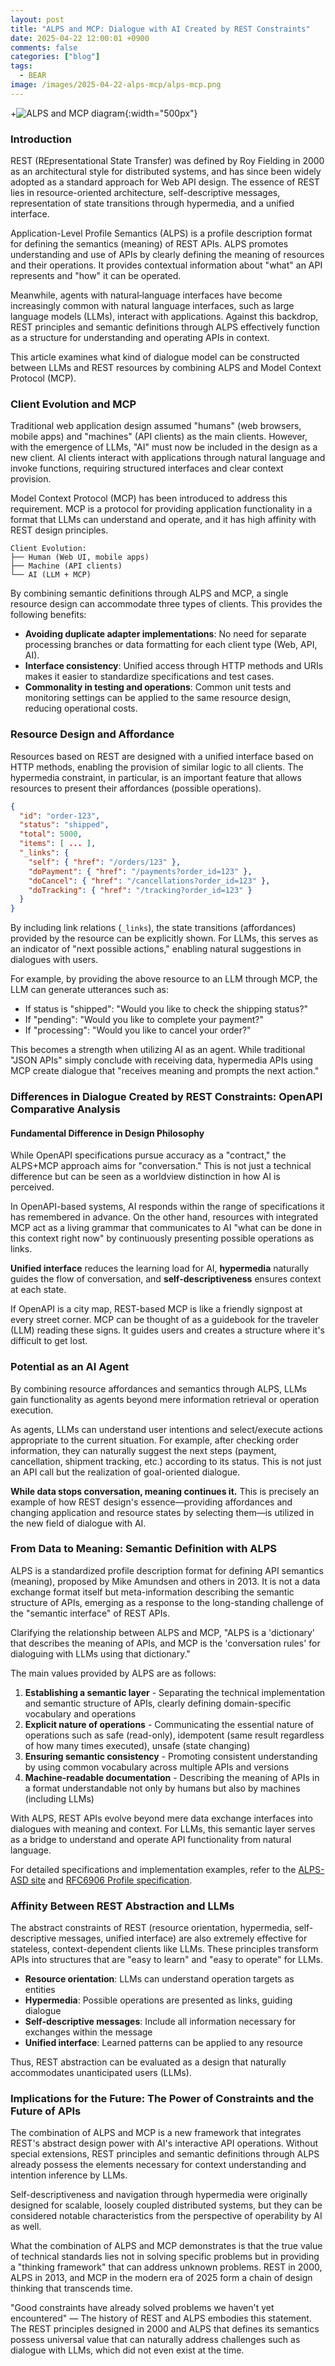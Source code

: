 ```yaml
---
layout: post
title: "ALPS and MCP: Dialogue with AI Created by REST Constraints"
date: 2025-04-22 12:00:01 +0900
comments: false
categories: ["blog"]
tags:
  - BEAR
image: /images/2025-04-22-alps-mcp/alps-mcp.png
---
```


+![ALPS and MCP diagram](/images/2025-04-22-alps-mcp/alps-mcp.png){:width="500px"}


### Introduction

REST (REpresentational State Transfer) was defined by Roy Fielding in 2000 as an architectural style for distributed systems, and has since been widely adopted as a standard approach for Web API design. The essence of REST lies in resource-oriented architecture, self-descriptive messages, representation of state transitions through hypermedia, and a unified interface.

Application-Level Profile Semantics (ALPS) is a profile description format for defining the semantics (meaning) of REST APIs. ALPS promotes understanding and use of APIs by clearly defining the meaning of resources and their operations. It provides contextual information about "what" an API represents and "how" it can be operated.

Meanwhile, agents with natural‑language interfaces have become increasingly common with natural language interfaces, such as large language models (LLMs), interact with applications. Against this backdrop, REST principles and semantic definitions through ALPS effectively function as a structure for understanding and operating APIs in context.

This article examines what kind of dialogue model can be constructed between LLMs and REST resources by combining ALPS and Model Context Protocol (MCP).

### Client Evolution and MCP

Traditional web application design assumed "humans" (web browsers, mobile apps) and "machines" (API clients) as the main clients. However, with the emergence of LLMs, "AI" must now be included in the design as a new client. AI clients interact with applications through natural language and invoke functions, requiring structured interfaces and clear context provision.

Model Context Protocol (MCP) has been introduced to address this requirement. MCP is a protocol for providing application functionality in a format that LLMs can understand and operate, and it has high affinity with REST design principles.

```
Client Evolution:
├── Human (Web UI, mobile apps)
├── Machine (API clients)
└── AI (LLM + MCP)
```

By combining semantic definitions through ALPS and MCP, a single resource design can accommodate three types of clients. This provides the following benefits:

- **Avoiding duplicate adapter implementations**: No need for separate processing branches or data formatting for each client type (Web, API, AI).
- **Interface consistency**: Unified access through HTTP methods and URIs makes it easier to standardize specifications and test cases.
- **Commonality in testing and operations**: Common unit tests and monitoring settings can be applied to the same resource design, reducing operational costs.

### Resource Design and Affordance

Resources based on REST are designed with a unified interface based on HTTP methods, enabling the provision of similar logic to all clients. The hypermedia constraint, in particular, is an important feature that allows resources to present their affordances (possible operations).

```json
{
  "id": "order-123",
  "status": "shipped",
  "total": 5000,
  "items": [ ... ],
  "_links": {
    "self": { "href": "/orders/123" },
    "doPayment": { "href": "/payments?order_id=123" },
    "doCancel": { "href": "/cancellations?order_id=123" },
    "doTracking": { "href": "/tracking?order_id=123" }
  }
}
```

By including link relations (`_links`), the state transitions (affordances) provided by the resource can be explicitly shown. For LLMs, this serves as an indicator of "next possible actions," enabling natural suggestions in dialogues with users.

For example, by providing the above resource to an LLM through MCP, the LLM can generate utterances such as:

- If status is "shipped": "Would you like to check the shipping status?"
- If "pending": "Would you like to complete your payment?"
- If "processing": "Would you like to cancel your order?"

This becomes a strength when utilizing AI as an agent. While traditional "JSON APIs" simply conclude with receiving data, hypermedia APIs using MCP create dialogue that "receives meaning and prompts the next action."

### Differences in Dialogue Created by REST Constraints: OpenAPI Comparative Analysis

#### Fundamental Difference in Design Philosophy

While OpenAPI specifications pursue accuracy as a "contract," the ALPS+MCP approach aims for "conversation." This is not just a technical difference but can be seen as a worldview distinction in how AI is perceived.

In OpenAPI-based systems, AI responds within the range of specifications it has remembered in advance. On the other hand, resources with integrated MCP act as a living grammar that communicates to AI "what can be done in this context right now" by continuously presenting possible operations as links.

**Unified interface** reduces the learning load for AI, **hypermedia** naturally guides the flow of conversation, and **self-descriptiveness** ensures context at each state.

If OpenAPI is a city map, REST-based MCP is like a friendly signpost at every street corner. MCP can be thought of as a guidebook for the traveler (LLM) reading these signs. It guides users and creates a structure where it's difficult to get lost.

### Potential as an AI Agent

By combining resource affordances and semantics through ALPS, LLMs gain functionality as agents beyond mere information retrieval or operation execution.

As agents, LLMs can understand user intentions and select/execute actions appropriate to the current situation. For example, after checking order information, they can naturally suggest the next steps (payment, cancellation, shipment tracking, etc.) according to its status. This is not just an API call but the realization of goal-oriented dialogue.

**While data stops conversation, meaning continues it.** This is precisely an example of how REST design's essence—providing affordances and changing application and resource states by selecting them—is utilized in the new field of dialogue with AI.

### From Data to Meaning: Semantic Definition with ALPS

ALPS is a standardized profile description format for defining API semantics (meaning), proposed by Mike Amundsen and others in 2013. It is not a data exchange format itself but meta-information describing the semantic structure of APIs, emerging as a response to the long-standing challenge of the "semantic interface" of REST APIs.

Clarifying the relationship between ALPS and MCP, "ALPS is a 'dictionary' that describes the meaning of APIs, and MCP is the 'conversation rules' for dialoguing with LLMs using that dictionary."

The main values provided by ALPS are as follows:

1. **Establishing a semantic layer** - Separating the technical implementation and semantic structure of APIs, clearly defining domain-specific vocabulary and operations
2. **Explicit nature of operations** - Communicating the essential nature of operations such as safe (read-only), idempotent (same result regardless of how many times executed), unsafe (state changing)
3. **Ensuring semantic consistency** - Promoting consistent understanding by using common vocabulary across multiple APIs and versions
4. **Machine-readable documentation** - Describing the meaning of APIs in a format understandable not only by humans but also by machines (including LLMs)

With ALPS, REST APIs evolve beyond mere data exchange interfaces into dialogues with meaning and context. For LLMs, this semantic layer serves as a bridge to understand and operate API functionality from natural language.

For detailed specifications and implementation examples, refer to the [ALPS-ASD site](http://alps-asdi.github.io/) and [RFC6906 Profile specification](https://tools.ietf.org/html/rfc6906).

### Affinity Between REST Abstraction and LLMs

The abstract constraints of REST (resource orientation, hypermedia, self-descriptive messages, unified interface) are also extremely effective for stateless, context-dependent clients like LLMs. These principles transform APIs into structures that are "easy to learn" and "easy to operate" for LLMs.

- **Resource orientation**: LLMs can understand operation targets as entities
- **Hypermedia**: Possible operations are presented as links, guiding dialogue
- **Self-descriptive messages**: Include all information necessary for exchanges within the message
- **Unified interface**: Learned patterns can be applied to any resource

Thus, REST abstraction can be evaluated as a design that naturally accommodates unanticipated users (LLMs).

### Implications for the Future: The Power of Constraints and the Future of APIs

The combination of ALPS and MCP is a new framework that integrates REST's abstract design power with AI's interactive API operations. Without special extensions, REST principles and semantic definitions through ALPS already possess the elements necessary for context understanding and intention inference by LLMs.

Self-descriptiveness and navigation through hypermedia were originally designed for scalable, loosely coupled distributed systems, but they can be considered notable characteristics from the perspective of operability by AI as well.

What the combination of ALPS and MCP demonstrates is that the true value of technical standards lies not in solving specific problems but in providing a "thinking framework" that can address unknown problems. REST in 2000, ALPS in 2013, and MCP in the modern era of 2025 form a chain of design thinking that transcends time.

"Good constraints have already solved problems we haven't yet encountered" — The history of REST and ALPS embodies this statement. The REST principles designed in 2000 and ALPS that defines its semantics possess universal value that can naturally address challenges such as dialogue with LLMs, which did not even exist at the time.
